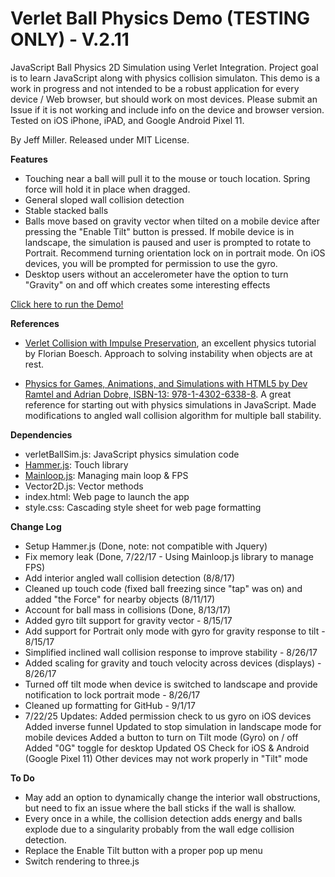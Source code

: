 # Verlet Ball Physics Demo  (TESTING ONLY) - V.2.11

JavaScript Ball Physics 2D Simulation using Verlet Integration. Project goal is to learn JavaScript along with physics collision simulaton. This demo is a work in progress and not intended to be a robust application for every device / Web browser, but should work on most devices. Please submit an Issue if it is not working and include info on the device and browser version. Tested on iOS iPhone, iPAD, and Google Android Pixel 11.

By Jeff Miller. Released under MIT License. 

**Features**
- Touching near a ball will pull it to the mouse or touch location. Spring force will hold it in place when dragged.
- General sloped wall collision detection
- Stable stacked balls
- Balls move based on gravity vector when tilted on a mobile device after pressing the "Enable Tilt" button is pressed. If mobile device is in landscape, the simulation is paused and user is prompted to rotate to Portrait. Recommend turning orientation lock on in portrait mode. On iOS devices, you will be prompted for permission to use the gyro. 
- Desktop users without an accelerometer have the option to turn "Gravity" on and off which creates some interesting effects
  
[Click here to run the Demo!](https://jmogl.github.io/VerletBallPhysicsDemoTesting/)	

**References**
- [Verlet Collision with Impulse Preservation](https://web.archive.org/web/20180118011218/http://codeflow.org/entries/2010/nov/29/verlet-collision-with-impulse-preservation/), an excellent physics tutorial by Florian Boesch. Approach to solving instability when objects are at rest.

- [Physics for Games, Animations, and Simulations with HTML5 by Dev Ramtel and Adrian Dobre, ISBN-13: 978-1-4302-6338-8](https://github.com/devramtal/Physics-for-JavaScript-Games-Animation-Simulations). A great reference for starting out with physics simulations in JavaScript. Made modifications to angled wall collision algorithm for multiple ball stability.

**Dependencies**
- verletBallSim.js: JavaScript physics simulation code
- [Hammer.js](http://hammerjs.github.io/): Touch library
- [Mainloop.js](https://github.com/IceCreamYou/MainLoop.js): Managing main loop & FPS
- Vector2D.js:  Vector methods
- index.html: Web page to launch the app
- style.css: Cascading style sheet for web page formatting

**Change Log** 
- Setup Hammer.js (Done, note: not compatible with Jquery)
- Fix memory leak (Done, 7/22/17 - Using Mainloop.js library to manage FPS)
- Add interior angled wall collision detection (8/8/17)
- Cleaned up touch code (fixed ball freezing since "tap" was on) and added "the Force" for nearby objects (8/11/17)
- Account for ball mass in collisions (Done, 8/13/17)
- Added gyro tilt support for gravity vector - 8/15/17 
- Add support for Portrait only mode with gyro for gravity response to tilt - 8/15/17
- Simplified inclined wall collision response to improve stability - 8/26/17
- Added scaling for gravity and touch velocity across devices (displays) - 8/26/17
- Turned off tilt mode when device is switched to landscape and provide notification to lock portrait mode - 8/26/17
- Cleaned up formatting for GitHub - 9/1/17
- 7/22/25 Updates:
     		Added permission check to us gyro on iOS devices
     		Added inverse funnel
     		Updated to stop simulation in landscape mode for mobile devices 
     		Added a button to turn on Tilt mode (Gyro) on / off
		    Added "0G" toggle for desktop 
        Updated OS Check for iOS & Android (Google Pixel 11)
          Other devices may not work properly in "Tilt" mode
			
**To Do**
- May add an option to dynamically change the interior wall obstructions, but need to fix an issue where the ball sticks if the wall is shallow. 
- Every once in a while, the collision detection adds energy and balls explode due to a singularity probably from the wall edge collision detection.
- Replace the Enable Tilt button with a proper pop up menu
- Switch rendering to three.js 
